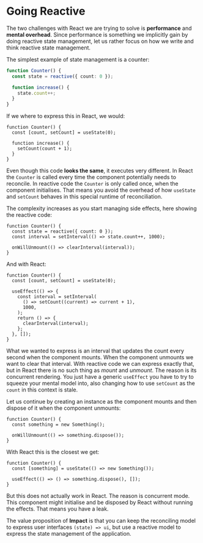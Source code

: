 # Going Reactive

The two challenges with React we are trying to solve is **performance** and **mental overhead**. Since performance is something we implicitly gain by doing reactive state management, let us rather focus on how we write and think reactive state management.

The simplest example of state management is a counter:

```ts
function Counter() {
  const state = reactive({ count: 0 });

  function increase() {
    state.count++;
  }
}
```

If we where to express this in React, we would:

```tsx
function Counter() {
  const [count, setCount] = useState(0);

  function increase() {
    setCount(count + 1);
  }
}
```

Even though this code **looks the same**, it executes very different. In React the `Counter` is called every time the component potentially needs to reconcile. In reactive code the `Counter` is only called once, when the component initialises. That means you avoid the overhead of how `useState` and `setCount` behaves in this special runtime of reconciliation.

The complexity increases as you start managing side effects, here showing the reactive code:

```tsx
function Counter() {
  const state = reactive({ count: 0 });
  const interval = setInterval(() => state.count++, 1000);

  onWillUnmount(() => clearInterval(interval));
}
```

And with React:

```tsx
function Counter() {
  const [count, setCount] = useState(0);

  useEffect(() => {
    const interval = setInterval(
      () => setCount((current) => current + 1),
      1000,
    );
    return () => {
      clearInterval(interval);
    };
  }, []);
}
```

What we wanted to express is an interval that updates the count every second when the component mounts. When the component unmounts we want to clear that interval. With reactive code we can express exactly that, but in React there is no such thing as _mount_ and _unmount_. The reason is its concurrent rendering. You just have a generic `useEffect` you have to try to squeeze your mental model into, also changing how to use `setCount` as the `count` in this context is stale.

Let us continue by creating an instance as the component mounts and then dispose of it when the component unmounts:

```tsx
function Counter() {
  const something = new Something();

  onWillUnmount(() => something.dispose());
}
```

With React this is the closest we get:

```tsx
function Counter() {
  const [something] = useState(() => new Something());

  useEffect(() => () => something.dispose(), []);
}
```

But this does not actually work in React. The reason is concurrent mode. This component might initialise and be disposed by React without running the effects. That means you have a leak.

The value proposition of **Impact** is that you can keep the reconciling model to express user interfaces `(state) => ui`, but use a reactive model to express the state management of the application.
